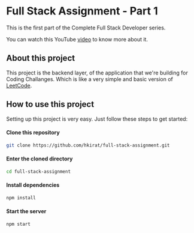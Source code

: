 # Full Stack Assignment - Part 1
This is the first part of the Complete Full Stack Developer series. 

You can watch this YouTube [video](https://www.youtube.com/watch?v=od4hT9abIMQ&t=7s) to know more about it.

## About this project
This project is the backend layer, of the application that we're building for Coding Challanges. Which is like a very simple and basic version of [LeetCode](https://leetcode.com/).

## How to use this project
Setting up this project is very easy. Just follow these steps to get started:

#### Clone this repository
```sh
git clone https://github.com/hkirat/full-stack-assignment.git
```

#### Enter the cloned directory
```sh
cd full-stack-assignment
```

#### Install dependencies
```sh
npm install
```

#### Start the server
```sh
npm start
```
